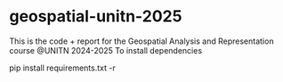 # geospatial-unitn-2025
This is the code + report for the Geospatial Analysis and Representation course @UNITN 2024-2025
To install dependencies

pip  install requirements.txt -r 
